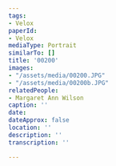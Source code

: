 ```yaml
---
tags:
- Velox
paperId:
- Velox
mediaType: Portrait
similarTo: []
title: '00200'
images:
- "/assets/media/00200.JPG"
- "/assets/media/00200b.JPG"
relatedPeople:
- Margaret Ann Wilson
caption: ''
date: 
dateApprox: false
location: ''
description: ''
transcription: ''

---
```

